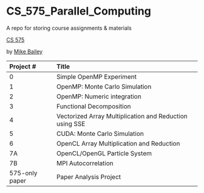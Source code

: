 # CS_575_Parallel_Computing

A repo for storing course assignments & materials

[CS 575](https://web.engr.oregonstate.edu/~mjb/cs575/)

by [Mike Bailey](https://eecs.oregonstate.edu/people/bailey-mike)

| Project #      | Title                                                   |
| :------------- | :------------------------------------------------------ |
| 0              | Simple OpenMP Experiment                                |
| 1              | OpenMP: Monte Carlo Simulation                          |
| 2              | OpenMP: Numeric integration                             |
| 3              | Functional Decomposition                                |
| 4              | Vectorized Array Multiplication and Reduction using SSE |
| 5              | CUDA: Monte Carlo Simulation                            |
| 6              | OpenCL Array Multiplication and Reduction               |
| 7A             | OpenCL/OpenGL Particle System                           |
| 7B             | MPI Autocorrelation                                     |
| 575-only paper | Paper Analysis Project                                  |
